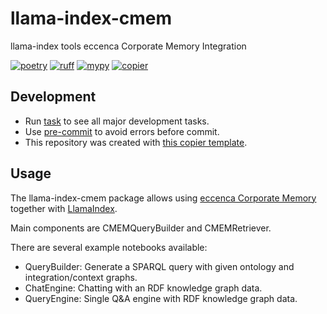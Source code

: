 # llama-index-cmem

llama-index tools eccenca Corporate Memory Integration

  
[![poetry][poetry-shield]][poetry-link] [![ruff][ruff-shield]][ruff-link] [![mypy][mypy-shield]][mypy-link] [![copier][copier-shield]][copier] 

## Development

- Run [task](https://taskfile.dev/) to see all major development tasks.
- Use [pre-commit](https://pre-commit.com/) to avoid errors before commit.
- This repository was created with [this copier template](https://github.com/eccenca/cmem-plugin-template).

## Usage

The llama-index-cmem package allows using [eccenca Corporate Memory](https://eccenca.com/products/enterprise-knowledge-graph-platform-corporate-memory) together with [LlamaIndex](https://docs.llamaindex.ai/en/stable/).

Main components are CMEMQueryBuilder and CMEMRetriever.

There are several example notebooks available:
- QueryBuilder: Generate a SPARQL query with given ontology and integration/context graphs.
- ChatEngine: Chatting with an RDF knowledge graph data.
- QueryEngine: Single Q&A engine with RDF knowledge graph data.


[poetry-link]: https://python-poetry.org/
[poetry-shield]: https://img.shields.io/endpoint?url=https://python-poetry.org/badge/v0.json
[ruff-link]: https://docs.astral.sh/ruff/
[ruff-shield]: https://img.shields.io/endpoint?url=https://raw.githubusercontent.com/astral-sh/ruff/main/assets/badge/v2.json&label=Code%20Style
[mypy-link]: https://mypy-lang.org/
[mypy-shield]: https://www.mypy-lang.org/static/mypy_badge.svg
[copier]: https://copier.readthedocs.io/
[copier-shield]: https://img.shields.io/endpoint?url=https://raw.githubusercontent.com/copier-org/copier/master/img/badge/badge-grayscale-inverted-border-purple.json
